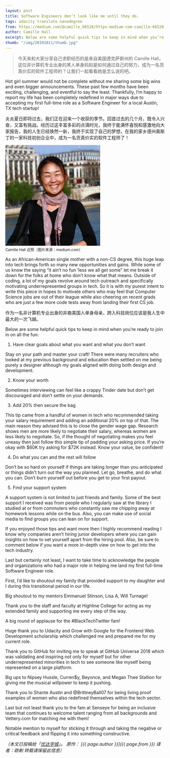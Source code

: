 ```yaml
---
layout: post
title: Software Engineers don’t look like me until they do.
tags: udacity translate nanodegree
from: https://medium.com/@camille_66528/https-medium-com-camille-66528-software-engineers-dont-look-like-me-until-they-do-6b2d9b39bdb0
author: Camille Hall
excerpt: Below are some helpful quick tips to keep in mind when you’re ready to join in on all the fun
thumb: "/img/20191011/thumb.jpg"
---
```


> 今天来和大家分享自己求职经历的是来自美国德克萨斯州的 Camille Hall，这位非计算机专业出身的黑人单身妈妈是如何通过自己的努力，成为一名货真价实的软件工程师的？让我们一起看看她是怎么说的吧。

Hot girl summer would not be complete without me sharing some big wins and even bigger announcements. These past few months have been exciting, challenging, and eventful to say the least. Thankfully, I’m happy to report my life has been completely redefined in major ways due to accepting my first full-time role as a Software Engineer for a local Austin, TX tech startup!

炎炎夏日即将过去，我们正在迎来一个收获的季节。回首过去的几个月，既令人兴奋，又富有挑战。经历过这丰富多彩的点滴时光，我终于能满怀喜悦和感激地向大家报告，我的人生已经焕然一新，我终于实现了自己的梦想，在我的家乡德州奥斯丁的一家科技初创企业中，成为一名货真价实的软件工程师了！

<img src="/img/20190203/portrait.jpg" alt="" /><br><small>Camille Hall
近照（图片来源：medium.com）</small>

As an African-American single mother with a non-CS degree, this huge leap into tech brings forth so many new opportunities and gains. While some of us know the saying “it ain’t no fun ‘less we all get some” let me break it down for the folks at home who don’t know what that means. Outside of coding, a lot of my goals revolve around tech outreach and specifically motivating underrepresented groups in tech. So it is with my purest intent to write this piece in hopes to motivate others who may feel that Computer Science jobs are out of their league while also cheering on recent grads who are just a few more code tests away from landing their first CS job. 

作为一名非计算机专业出身的非裔美国人单身母亲，跨入科技岗位应该是我人生中最大的一次飞越。

Below are some helpful quick tips to keep in mind when you’re ready to join in on all the fun:

1. Have clear goals about what you want and what you don’t want

  Stay on your path and master your craft! There were many recruiters who looked at my previous background and education then settled on me being purely a designer although my goals aligned with doing both design and development.

2. Know your worth

  Sometimes interviewing can feel like a crappy Tinder date but don’t get discouraged and don’t settle on your demands.

3. Add 20% then secure the bag

  This tip came from a handful of women in tech who recommended taking your salary requirement and adding an additional 20% on top of that. The main reason they advised this is to close the gender wage gap. Research shows men are more likely to negotiate their salary, whereas women are less likely to negotiate. So, if the thought of negotiating makes you feel uneasy then just follow this simple tip of padding your asking price. If you’re okay with $60K try asking for $72K instead. Know your value, be confident!

4. Do what you can and the rest will follow

  Don’t be so hard on yourself if things are taking longer than you anticipated or things didn’t turn out the way you planned. Let go, breathe, and do what you can. Don’t burn yourself out before you get to your first payout.

5. Find your support system

  A support system is not limited to just friends and family. Some of the best support I received was from people who I regularly saw at the library I studied at or from commuters who constantly saw me chipping away at homework lessons while on the bus. Also, you can make use of social media to find groups you can lean on for support.

If you enjoyed those tips and want more then I highly recommend reading I know why companies aren’t hiring junior developers where you can gain insights on how to set yourself apart from the hiring pool. Also, be sure to comment below if you want a more in-depth view on how to get into the tech industry.

Last but certainly not least, I want to take time to acknowledge the people and organizations who had a major role in helping me land my first full-time Software Engineer role.

First, I’d like to shoutout my family that provided support to my daughter and I during this transitional period in our life. 

Big shoutout to my mentors Emmanuel Stinson, Lisa A, Will Turnage! 

Thank you to the staff and faculty at Highline College for acting as my extended family and supporting me every step of the way. 

A big round of applause for the #BlackTechTwitter fam! 

Huge thank you to Udacity and Grow with Google for the Frontend Web Development scholarship which challenged me and prepared me for my current role. 

Thank you to GitHub for inviting me to speak at GitHub Universe 2018 which was validating and inspiring not only for myself but for other underrepresented minorities in tech to see someone like myself being represented on a large platform. 

Big ups to Nipsey Hussle, Curren$y, Beyonce, and Megan Thee Stallion for giving me the musical willpower to keep it pushing. 

Thank you to Shante Austin and @BrittneyBall07 for being living proof examples of women who also redefined themselves within the tech sector.

Last but not least thank you to the fam at Senseye for being an inclusive team that continues to welcome talent ranging from all backgrounds and Vettery.com for matching me with them! 

Notable mention to myself for sticking it through and taking the negative or critical feedback and flipping it into something constructive.


_（本文已投稿给「[优达学城](https://cn.udacity.com)」。 原作： [{{ page.author }}]({{ page.from }}) 译者：欧剃 转载请保留此信息）_
